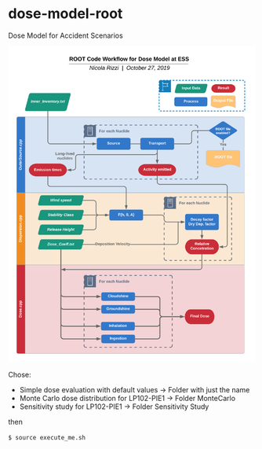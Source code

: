 # dose-model-root
Dose Model for Accident Scenarios

![GitHub Logo](ROOT.png)

Chose:
* Simple dose evaluation with default values -> Folder with just the name
* Monte Carlo dose distribution for LP102-PIE1 -> Folder MonteCarlo
* Sensitivity study for LP102-PIE1 -> Folder Sensitivity Study

then

`$ source execute_me.sh` 
